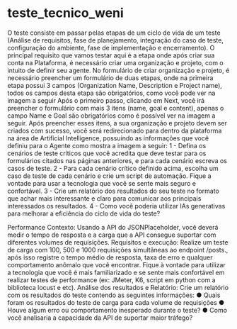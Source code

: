 # teste_tecnico_weni
O teste consiste em passar pelas etapas de um ciclo de vida de um teste (Análise de requisitos, fase de planejamento,
integração do caso de teste, configuração do ambiente, fase de implementação e encerramento).
O principal requisito que vamos testar aqui
é a etapa onde após criar sua conta na
Plataforma, é necessário criar uma
organização e projeto, com o intuito de
definir seu agente.
No formulário de criar organização e
projeto, é necessário preencher um
formulário de duas etapas, onde na primeira
etapa possui 3 campos (Organization Name,
Description e Project name), todos os
campos desta etapa são obrigatórios, como
você pode ver na imagem a seguir
Após o primeiro passo, clicando
em Next, você irá preencher o
formulário com mais 3 itens
(name, goal e content), apenas o
campo Name e Goal são
obrigatórios como é possível ver
na imagem a seguir.
Após preencher esses itens, a sua
organização e projeto devem ser
criados com sucesso, você será
redirecionado para dentro da
plataforma na área de Artificial
Intelligence, possuindo as
informações que você definiu para
o Agente como mostra a imagem a
seguir:
1 - Defina os cenários de teste críticos que você acredita que deve testar para os formulários citados nas páginas anteriores, e
para cada cenário escreva os casos de teste.
2 - Para cada cenário crítico definido acima, escolha um caso de teste de cada cenário e crie um script de automação. Fique a
vontade para usar a tecnologia que você se sente mais seguro e confortável.
3 - Crie um relatório dos resultados do seu teste no formato que achar mais interessante e claro para comunicar aos principais
interessados os resultados.
4 - Como você poderia utilizar IAs generativas para melhorar a eficiência do ciclo de vida do teste?

Performance
Contexto: Usando a API do JSONPlaceholder, você deverá medir o tempo de resposta e a carga que a API consegue suportar
com diferentes volumes de requisições.
Requisitos e execução:
Realize um teste de carga com 100, 500 e 1000 requisições simultâneas ao endpoint /posts., após isso registre o tempo médio
de resposta, taxa de erro e qualquer comportamento anômalo que você encontrar. Fique à vontade para utilizar a tecnologia
que você é mais familiarizado e se sente mais confortável em realizar testes de performance (ex: JMeter, K6, script em python
com a biblioteca locust e etc).
Análise dos resultados e Relatório:
Crie um relatório com os resultados do teste contendo as seguintes informações:
● Quais foram os resultados do teste de carga para cada volume de requisições
● Houve algum erro ou comportamento inesperado durante o teste?
● Como você analisaria a capacidade da API de suportar maior tráfego?